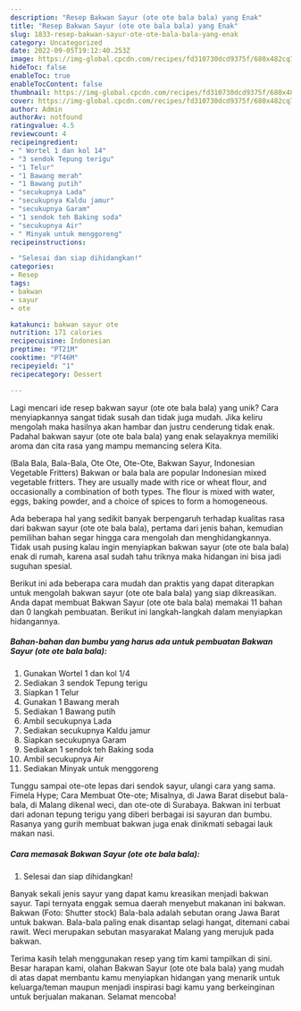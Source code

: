 ```yaml
---
description: "Resep Bakwan Sayur (ote ote bala bala) yang Enak"
title: "Resep Bakwan Sayur (ote ote bala bala) yang Enak"
slug: 1833-resep-bakwan-sayur-ote-ote-bala-bala-yang-enak
category: Uncategorized
date: 2022-09-05T19:12:40.253Z
image: https://img-global.cpcdn.com/recipes/fd310730dcd9375f/680x482cq70/bakwan-sayur-ote-ote-bala-bala-foto-resep-utama.jpg
hideToc: false
enableToc: true
enableTocContent: false
thumbnail: https://img-global.cpcdn.com/recipes/fd310730dcd9375f/680x482cq70/bakwan-sayur-ote-ote-bala-bala-foto-resep-utama.jpg
cover: https://img-global.cpcdn.com/recipes/fd310730dcd9375f/680x482cq70/bakwan-sayur-ote-ote-bala-bala-foto-resep-utama.jpg
author: Admin
authorAv: notfound
ratingvalue: 4.5
reviewcount: 4
recipeingredient:
- " Wortel 1 dan kol 14"
- "3 sendok Tepung terigu"
- "1 Telur"
- "1 Bawang merah"
- "1 Bawang putih"
- "secukupnya Lada"
- "secukupnya Kaldu jamur"
- "secukupnya Garam"
- "1 sendok teh Baking soda"
- "secukupnya Air"
- " Minyak untuk menggoreng"
recipeinstructions:

- "Selesai dan siap dihidangkan!"
categories:
- Resep
tags:
- bakwan
- sayur
- ote

katakunci: bakwan sayur ote 
nutrition: 171 calories
recipecuisine: Indonesian
preptime: "PT21M"
cooktime: "PT46M"
recipeyield: "1"
recipecategory: Dessert

---
```





Lagi mencari ide resep bakwan sayur (ote ote bala bala) yang unik? Cara menyiapkannya sangat tidak susah dan tidak juga mudah. Jika keliru mengolah maka hasilnya akan hambar dan justru cenderung tidak enak. Padahal bakwan sayur (ote ote bala bala) yang enak selayaknya memiliki aroma dan cita rasa yang mampu memancing selera Kita.





(Bala Bala, Bala-Bala, Ote Ote, Ote-Ote, Bakwan Sayur, Indonesian Vegetable Fritters) Bakwan or bala bala are popular Indonesian mixed vegetable fritters. They are usually made with rice or wheat flour, and occasionally a combination of both types. The flour is mixed with water, eggs, baking powder, and a choice of spices to form a homogeneous.

Ada beberapa hal yang sedikit banyak berpengaruh terhadap kualitas rasa dari bakwan sayur (ote ote bala bala), pertama dari jenis bahan, kemudian pemilihan bahan segar hingga cara mengolah dan menghidangkannya. Tidak usah pusing kalau ingin menyiapkan bakwan sayur (ote ote bala bala) enak di rumah, karena asal sudah tahu triknya maka hidangan ini bisa jadi suguhan spesial.






Berikut ini ada beberapa cara mudah dan praktis yang dapat diterapkan untuk mengolah bakwan sayur (ote ote bala bala) yang siap dikreasikan. Anda dapat membuat Bakwan Sayur (ote ote bala bala) memakai 11 bahan dan 0 langkah pembuatan. Berikut ini langkah-langkah dalam menyiapkan hidangannya.

<!--inarticleads1-->

##### Bahan-bahan dan bumbu yang harus ada untuk pembuatan Bakwan Sayur (ote ote bala bala):

1. Gunakan  Wortel 1 dan kol 1/4
1. Sediakan 3 sendok Tepung terigu
1. Siapkan 1 Telur
1. Gunakan 1 Bawang merah
1. Sediakan 1 Bawang putih
1. Ambil secukupnya Lada
1. Sediakan secukupnya Kaldu jamur
1. Siapkan secukupnya Garam
1. Sediakan 1 sendok teh Baking soda
1. Ambil secukupnya Air
1. Sediakan  Minyak untuk menggoreng


Tunggu sampai ote-ote lepas dari sendok sayur, ulangi cara yang sama. Fimela Hype; Cara Membuat Ote-ote; Misalnya, di Jawa Barat disebut bala-bala, di Malang dikenal weci, dan ote-ote di Surabaya. Bakwan ini terbuat dari adonan tepung terigu yang diberi berbagai isi sayuran dan bumbu. Rasanya yang gurih membuat bakwan juga enak dinikmati sebagai lauk makan nasi. 

<!--inarticleads2-->

##### Cara memasak Bakwan Sayur (ote ote bala bala):


1. Selesai dan siap dihidangkan!

Banyak sekali jenis sayur yang dapat kamu kreasikan menjadi bakwan sayur. Tapi ternyata enggak semua daerah menyebut makanan ini bakwan. Bakwan (Foto: Shutter stock) Bala-bala adalah sebutan orang Jawa Barat untuk bakwan. Bala-bala paling enak disantap selagi hangat, ditemani cabai rawit. Weci merupakan sebutan masyarakat Malang yang merujuk pada bakwan. 

Terima kasih telah menggunakan resep yang tim kami tampilkan di sini. Besar harapan kami, olahan Bakwan Sayur (ote ote bala bala) yang mudah di atas dapat membantu kamu menyiapkan hidangan yang menarik untuk keluarga/teman maupun menjadi inspirasi bagi kamu yang berkeinginan untuk berjualan makanan. Selamat mencoba!
